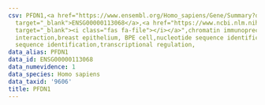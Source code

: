 ```yaml
---
csv: PFDN1,<a href="https://www.ensembl.org/Homo_sapiens/Gene/Summary?db=core;g=ENSG00000113068"
  target="_blank">ENSG00000113068</a>,<a href="https://www.ncbi.nlm.nih.gov/pubmed/22863008"
  target="_blank"><i class="fas fa-file"></i></a>",chromatin immunoprecipitation assay,direct
  interaction,breast epithelium, BPE cell,nucleotide sequence identification,nucleotide
  sequence identification,transcriptional regulation,
data_alias: PFDN1
data_id: ENSG00000113068
data_numevidence: 1
data_species: Homo sapiens
data_taxid: '9606'
title: PFDN1
---
```

